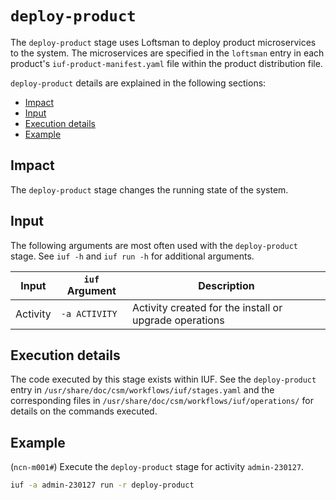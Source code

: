 # `deploy-product`

The `deploy-product` stage uses Loftsman to deploy product microservices to the system. The microservices are specified in the `loftsman` entry in each product's `iuf-product-manifest.yaml` file within the product distribution file.

`deploy-product` details are explained in the following sections:

- [Impact](#impact)
- [Input](#input)
- [Execution details](#execution-details)
- [Example](#example)

## Impact

The `deploy-product` stage changes the running state of the system.

## Input

The following arguments are most often used with the `deploy-product` stage. See `iuf -h` and `iuf run -h` for additional arguments.

| Input           | `iuf` Argument | Description                                            |
| --------------- | -------------- | ------------------------------------------------------ |
| Activity        | `-a ACTIVITY`  | Activity created for the install or upgrade operations |

## Execution details

The code executed by this stage exists within IUF. See the `deploy-product` entry in `/usr/share/doc/csm/workflows/iuf/stages.yaml` and the corresponding files in `/usr/share/doc/csm/workflows/iuf/operations/` for details on the commands executed.

## Example

(`ncn-m001#`) Execute the `deploy-product` stage for activity `admin-230127`.

```bash
iuf -a admin-230127 run -r deploy-product
```
